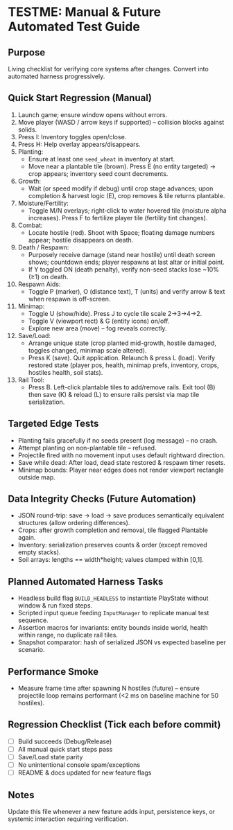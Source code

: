 # TESTME: Manual & Future Automated Test Guide

## Purpose
Living checklist for verifying core systems after changes. Convert into automated harness progressively.

## Quick Start Regression (Manual)
1. Launch game; ensure window opens without errors.
2. Move player (WASD / arrow keys if supported) – collision blocks against solids.
3. Press I: Inventory toggles open/close.
4. Press H: Help overlay appears/disappears.
5. Planting:
   - Ensure at least one `seed_wheat` in inventory at start.
   - Move near a plantable tile (brown). Press E (no entity targeted) -> crop appears; inventory seed count decrements.
6. Growth:
   - Wait (or speed modify if debug) until crop stage advances; upon completion & harvest logic (E), crop removes & tile returns plantable.
7. Moisture/Fertility:
   - Toggle M/N overlays; right‑click to water hovered tile (moisture alpha increases). Press F to fertilize player tile (fertility tint changes).
8. Combat:
   - Locate hostile (red). Shoot with Space; floating damage numbers appear; hostile disappears on death.
9. Death / Respawn:
   - Purposely receive damage (stand near hostile) until death screen shows; countdown ends; player respawns at last altar or initial point.
   - If Y toggled ON (death penalty), verify non-seed stacks lose ~10% (≥1) on death.
10. Respawn Aids:
    - Toggle P (marker), O (distance text), T (units) and verify arrow & text when respawn is off-screen.
11. Minimap:
    - Toggle U (show/hide). Press J to cycle tile scale 2→3→4→2.
    - Toggle V (viewport rect) & G (entity icons) on/off.
    - Explore new area (move) – fog reveals correctly.
12. Save/Load:
    - Arrange unique state (crop planted mid-growth, hostile damaged, toggles changed, minimap scale altered).
    - Press K (save). Quit application. Relaunch & press L (load). Verify restored state (player pos, health, minimap prefs, inventory, crops, hostiles health, soil stats).
13. Rail Tool:
    - Press B. Left-click plantable tiles to add/remove rails. Exit tool (B) then save (K) & reload (L) to ensure rails persist via map tile serialization.

## Targeted Edge Tests
- Planting fails gracefully if no seeds present (log message) – no crash.
- Attempt planting on non-plantable tile – refused.
- Projectile fired with no movement input uses default rightward direction.
- Save while dead: After load, dead state restored & respawn timer resets.
- Minimap bounds: Player near edges does not render viewport rectangle outside map.

## Data Integrity Checks (Future Automation)
- JSON round-trip: save -> load -> save produces semantically equivalent structures (allow ordering differences).
- Crops: after growth completion and removal, tile flagged Plantable again.
- Inventory: serialization preserves counts & order (except removed empty stacks).
- Soil arrays: lengths == width*height; values clamped within [0,1].

## Planned Automated Harness Tasks
- Headless build flag `BUILD_HEADLESS` to instantiate PlayState without window & run fixed steps.
- Scripted input queue feeding `InputManager` to replicate manual test sequence.
- Assertion macros for invariants: entity bounds inside world, health within range, no duplicate rail tiles.
- Snapshot comparator: hash of serialized JSON vs expected baseline per scenario.

## Performance Smoke
- Measure frame time after spawning N hostiles (future) – ensure projectile loop remains performant (<2 ms on baseline machine for 50 hostiles).

## Regression Checklist (Tick each before commit)
- [ ] Build succeeds (Debug/Release)
- [ ] All manual quick start steps pass
- [ ] Save/Load state parity
- [ ] No unintentional console spam/exceptions
- [ ] README & docs updated for new feature flags

## Notes
Update this file whenever a new feature adds input, persistence keys, or systemic interaction requiring verification.

